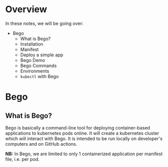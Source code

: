 # Overview
In these notes, we will be going over:
- Bego
  - What is Bego?
  - Installation
  - Manifest
  - Deploy a simple app
  - Bego Demo
  - Bego Commands
  - Environments
  - `kubectl` with Bego

# Bego

## What is Bego?
Bego is basically a command-line tool for deploying container-based applications to kubernetes pods online. It will create a kubernetes cluster which will interact with Bego. It is intended to be run locally on developer's computers and on GitHub actions.

__NB:__ In Bego, we are limited to only 1 containerized application per manifest file, i.e. per pod.

## 